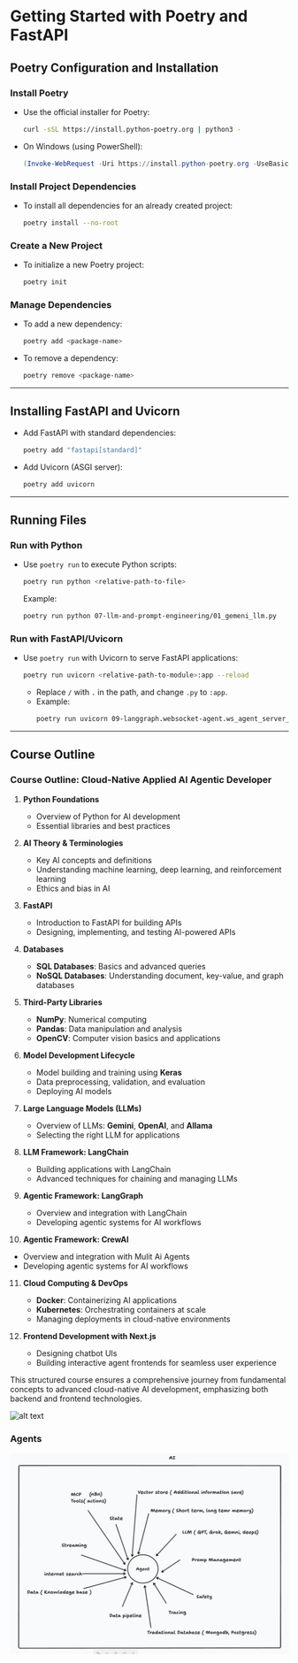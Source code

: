 # Getting Started with Poetry and FastAPI

## Poetry Configuration and Installation

### Install Poetry
- Use the official installer for Poetry:
  ```bash
  curl -sSL https://install.python-poetry.org | python3 -
  ```
- On Windows (using PowerShell):
  ```powershell
  (Invoke-WebRequest -Uri https://install.python-poetry.org -UseBasicParsing).Content | py -
  ```

### Install Project Dependencies
- To install all dependencies for an already created project:
  ```bash
  poetry install --no-root
  ```

### Create a New Project
- To initialize a new Poetry project:
  ```bash
  poetry init
  ```

### Manage Dependencies
- To add a new dependency:
  ```bash
  poetry add <package-name>
  ```
- To remove a dependency:
  ```bash
  poetry remove <package-name>
  ```

---

## Installing FastAPI and Uvicorn
- Add FastAPI with standard dependencies:
  ```bash
  poetry add "fastapi[standard]"
  ```
- Add Uvicorn (ASGI server):
  ```bash
  poetry add uvicorn
  ```

---

## Running Files

### Run with Python
- Use `poetry run` to execute Python scripts:
  ```bash
  poetry run python <relative-path-to-file>
  ```
  Example:
  ```bash
  poetry run python 07-llm-and-prompt-engineering/01_gemeni_llm.py
  ```

### Run with FastAPI/Uvicorn
- Use `poetry run` with Uvicorn to serve FastAPI applications:
  ```bash
  poetry run uvicorn <relative-path-to-module>:app --reload
  ```
  - Replace `/` with `.` in the path, and change `.py` to `:app`.
  - Example:
    ```bash
    poetry run uvicorn 09-langgraph.websocket-agent.ws_agent_server_gemini:app --reload
    ```

---


## Course Outline
### Course Outline: Cloud-Native Applied AI Agentic Developer

1. **Python Foundations**
   - Overview of Python for AI development
   - Essential libraries and best practices

2. **AI Theory & Terminologies**
   - Key AI concepts and definitions
   - Understanding machine learning, deep learning, and reinforcement learning
   - Ethics and bias in AI

3. **FastAPI**
   - Introduction to FastAPI for building APIs
   - Designing, implementing, and testing AI-powered APIs

4. **Databases**
   - **SQL Databases**: Basics and advanced queries
   - **NoSQL Databases**: Understanding document, key-value, and graph databases

5. **Third-Party Libraries**
   - **NumPy**: Numerical computing
   - **Pandas**: Data manipulation and analysis
   - **OpenCV**: Computer vision basics and applications

6. **Model Development Lifecycle**
   - Model building and training using **Keras**
   - Data preprocessing, validation, and evaluation
   - Deploying AI models

7. **Large Language Models (LLMs)**
   - Overview of LLMs: **Gemini**, **OpenAI**, and **Allama**
   - Selecting the right LLM for applications

8. **LLM Framework: LangChain**
   - Building applications with LangChain
   - Advanced techniques for chaining and managing LLMs

9. **Agentic Framework: LangGraph**
   - Overview and integration with LangChain
   - Developing agentic systems for AI workflows

10. **Agentic Framework: CrewAI**
   - Overview and integration with Mulit Ai Agents
   - Developing agentic systems for AI workflows

11. **Cloud Computing & DevOps**
    - **Docker**: Containerizing AI applications
    - **Kubernetes**: Orchestrating containers at scale
    - Managing deployments in cloud-native environments

12. **Frontend Development with Next.js**
    - Designing chatbot UIs
    - Building interactive agent frontends for seamless user experience

This structured course ensures a comprehensive journey from fundamental concepts to advanced cloud-native AI development, emphasizing both backend and frontend technologies.


![alt text](outline.png)

### Agents
![alt text](agent.png)
